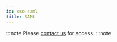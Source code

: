 ```yaml
---
id: sso-saml
title: SAML
---
```


:::note
Please [contact us](mailto:support@phasetwo.io) for access.
:::note
